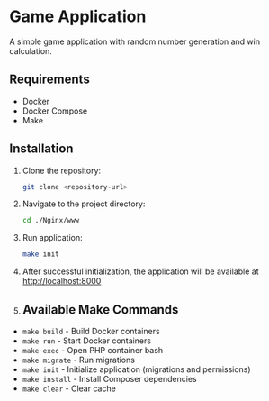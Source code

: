 # Game Application

A simple game application with random number generation and win calculation.

## Requirements

- Docker
- Docker Compose
- Make

## Installation

1. Clone the repository:
   ```bash
   git clone <repository-url>

2. Navigate to the project directory:
   ```bash
   cd ./Nginx/www
3. Run application:
    ```bash
   make init
4. After successful initialization, the application will be available at [http://localhost:8000](http://localhost:8000)
5. ## Available Make Commands

- `make build` - Build Docker containers
- `make run` - Start Docker containers
- `make exec` - Open PHP container bash
- `make migrate` - Run migrations
- `make init` - Initialize application (migrations and permissions)
- `make install` - Install Composer dependencies
- `make clear` - Clear cache
